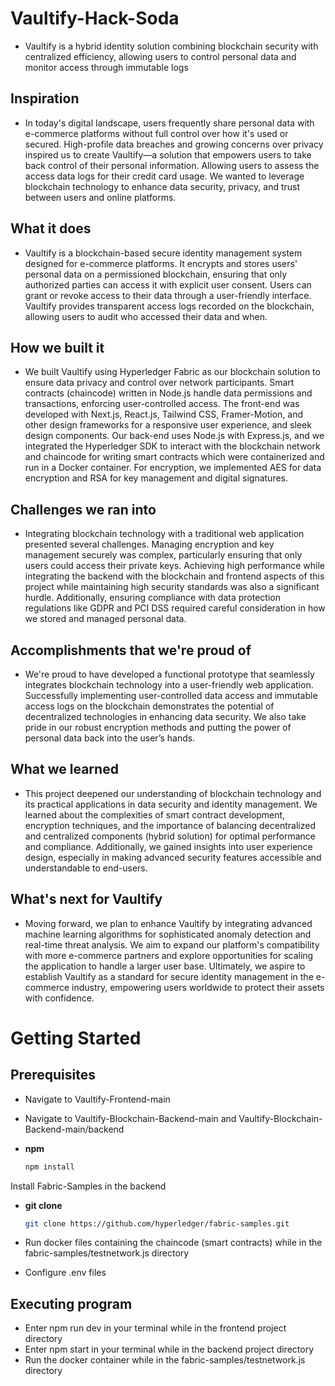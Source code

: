 # Vaultify-Hack-Soda
- Vaultify is a hybrid identity solution combining blockchain security with centralized efficiency, allowing users to control personal data and monitor access through immutable logs

## Inspiration

- In today's digital landscape, users frequently share personal data with e-commerce platforms without full control over how it's used or secured. High-profile data breaches and growing concerns over privacy inspired us to create Vaultify—a solution that empowers users to take back control of their personal information. Allowing users to assess the access data logs for their credit card usage. We wanted to leverage blockchain technology to enhance data security, privacy, and trust between users and online platforms.

## What it does

- Vaultify is a blockchain-based secure identity management system designed for e-commerce platforms. It encrypts and stores users' personal data on a permissioned blockchain, ensuring that only authorized parties can access it with explicit user consent. Users can grant or revoke access to their data through a user-friendly interface. Vaultify provides transparent access logs recorded on the blockchain, allowing users to audit who accessed their data and when.

## How we built it

- We built Vaultify using Hyperledger Fabric as our blockchain solution to ensure data privacy and control over network participants. Smart contracts (chaincode) written in Node.js handle data permissions and transactions, enforcing user-controlled access. The front-end was developed with Next.js, React.js, Tailwind CSS, Framer-Motion, and other design frameworks for a responsive user experience, and sleek design components. Our back-end uses Node.js with Express.js, and we integrated the Hyperledger SDK to interact with the blockchain network and chaincode for writing smart contracts which were containerized and run in a Docker container. For encryption, we implemented AES for data encryption and RSA for key management and digital signatures.

## Challenges we ran into

- Integrating blockchain technology with a traditional web application presented several challenges. Managing encryption and key management securely was complex, particularly ensuring that only users could access their private keys. Achieving high performance while integrating the backend with the blockchain and frontend aspects of this project while maintaining high security standards was also a significant hurdle. Additionally, ensuring compliance with data protection regulations like GDPR and PCI DSS required careful consideration in how we stored and managed personal data.

## Accomplishments that we're proud of

- We're proud to have developed a functional prototype that seamlessly integrates blockchain technology into a user-friendly web application. Successfully implementing user-controlled data access and immutable access logs on the blockchain demonstrates the potential of decentralized technologies in enhancing data security. We also take pride in our robust encryption methods and putting the power of personal data back into the user’s hands.

## What we learned

- This project deepened our understanding of blockchain technology and its practical applications in data security and identity management. We learned about the complexities of smart contract development, encryption techniques, and the importance of balancing decentralized and centralized components (hybrid solution) for optimal performance and compliance. Additionally, we gained insights into user experience design, especially in making advanced security features accessible and understandable to end-users.

## What's next for Vaultify

- Moving forward, we plan to enhance Vaultify by integrating advanced machine learning algorithms for sophisticated anomaly detection and real-time threat analysis. We aim to expand our platform's compatibility with more e-commerce partners and explore opportunities for scaling the application to handle a larger user base. Ultimately, we aspire to establish Vaultify as a standard for secure identity management in the e-commerce industry, empowering users worldwide to protect their assets with confidence.

# Getting Started

## Prerequisites

- Navigate to Vaultify-Frontend-main
- Navigate to Vaultify-Blockchain-Backend-main and Vaultify-Blockchain-Backend-main/backend
- **npm**

  ```bash
  npm install

Install Fabric-Samples in the backend

- **git clone**

  ```bash
  git clone https://github.com/hyperledger/fabric-samples.git

- Run docker files containing the chaincode (smart contracts) while in the fabric-samples/testnetwork.js directory
- Configure .env files

## Executing program

- Enter npm run dev in your terminal while in the frontend project directory
- Enter npm start in your terminal while in the backend project directory
- Run the docker container while in the fabric-samples/testnetwork.js directory
